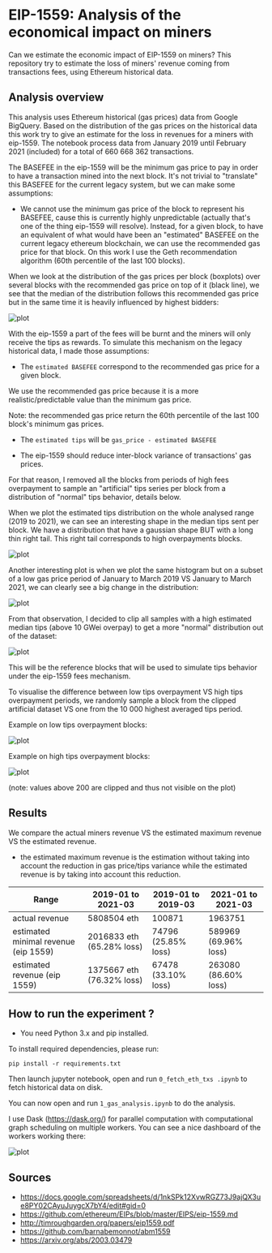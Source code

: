 # EIP-1559: Analysis of the economical impact on miners

Can we estimate the economic impact of EIP-1559 on miners? 
This repository try to estimate the loss of miners' revenue coming from transactions fees, using Ethereum historical data.

## Analysis overview

This analysis uses Ethereum historical (gas prices) data from Google BigQuery. Based on the distribution of the gas
prices on the historical data this work try to give an estimate for the loss in revenues for a miners with eip-1559.
The notebook process data from January 2019 until February 2021 (included) for a total of 660 668 362 transactions.

The BASEFEE in the eip-1559 will be the minimum gas price to pay in order to have a transaction mined into the next block. 
It's not trivial to "translate" this BASEFEE for the current legacy system, but we can make some assumptions:
- We cannot use the minimum gas price of the block to represent his BASEFEE, cause this is currently highly unpredictable (actually that's one of the thing eip-1559 will resolve).
  Instead, for a given block, to have an equivalent of what would have been an "estimated" BASEFEE on the current legacy ethereum blockchain, 
  we can use the recommended gas price for that block. 
  On this work I use the Geth recommendation algorithm (60th percentile of the last 100 blocks).



When we look at the distribution of the gas prices per block (boxplots) 
over several blocks with the recommended gas price on top of it (black line), we
see that the median of the distribution follows this recommended gas price but in the
same time it is heavily influenced by highest bidders:

![plot](./images/example_random.png)

With the eip-1559 a part of the fees will be burnt and the miners will only receive
the tips as rewards. To simulate this mechanism on the legacy historical data, I made those
assumptions:

- The `estimated BASEFEE` correspond to the recommended gas price for a given block.

We use the recommended gas price because it is a more realistic/predictable value than the minimum gas price.

Note: the recommended gas price return the 60th percentile of the last 100 block's minimum gas prices.

- The `estimated tips` will be `gas_price - estimated BASEFEE`

- The eip-1559 should reduce inter-block variance of transactions' gas prices.

For that reason, I removed all the blocks from periods of high fees overpayment to sample an "artificial"
tips series per block from a distribution of "normal" tips behavior, details below.

When we plot the estimated tips distribution on the whole analysed range (2019 to 2021), we can see
an interesting shape in the median tips sent per block. We have a distribution that have a gaussian shape
BUT with a long thin right tail. This right tail corresponds to high overpayments blocks.

![plot](./images/estimated_tips_distr.png)

Another interesting plot is when we plot the same histogram but on a subset of a low
gas price period of January to March 2019 VS January to March 2021, we can clearly see
a big change in the distribution:

![plot](./images/estimated_tips_comparison.png)

From that observation, I decided to clip all samples with a high estimated median tips (above 10 GWei overpay)
to get a more "normal" distribution out of the dataset:

![plot](./images/sampled_estimated_tips_distr.png)

This will be the reference blocks that will be used to simulate tips behavior under the eip-1559 fees mechanism.

To visualise the difference between low tips overpayment VS high tips overpayment periods,
we randomly sample a block from the clipped artificial dataset VS one from the 10 000 highest averaged tips period.

Example on low tips overpayment blocks:

![plot](./images/example_low.png)

Example on high tips overpayment blocks:

![plot](./images/example_high.png)

(note: values above 200 are clipped and thus not visible on the plot)

## Results

We compare the actual miners revenue VS the estimated maximum revenue VS the estimated revenue.

- the estimated maximum revenue is the estimation without taking into account the reduction
in gas price/tips variance while the estimated revenue is by taking into account this reduction.

Range | 2019-01 to 2021-03 | 2019-01 to 2019-03 | 2021-01 to 2021-03
--- | --- | --- | --- 
actual revenue | 5808504 eth | 100871 | 1963751
estimated minimal revenue (eip 1559) | 2016833 eth (65.28% loss) | 74796 (25.85% loss) | 589969 (69.96% loss)
estimated revenue (eip 1559) | 1375667 eth (76.32% loss) | 67478 (33.10% loss) | 263080 (86.60% loss)

## How to run the experiment ?

- You need Python 3.x and pip installed.

To install required dependencies, please run:

`pip install -r requirements.txt`

Then launch jupyter notebook, open and run `0_fetch_eth_txs .ipynb` to fetch
historical data on disk.

You can now open and run `1_gas_analysis.ipynb` to do the analysis.

I use Dask (https://dask.org/) for parallel computation with computational graph scheduling on multiple workers.
You can see a nice dashboard of the workers working there:

![plot](./images/running_dask_screenshot.png)


## Sources

- https://docs.google.com/spreadsheets/d/1nkSPk12XvwRGZ73J9ajQX3ue8PY02CAyuJuygcX7bY4/edit#gid=0
- https://github.com/ethereum/EIPs/blob/master/EIPS/eip-1559.md
- http://timroughgarden.org/papers/eip1559.pdf
- https://github.com/barnabemonnot/abm1559
- https://arxiv.org/abs/2003.03479